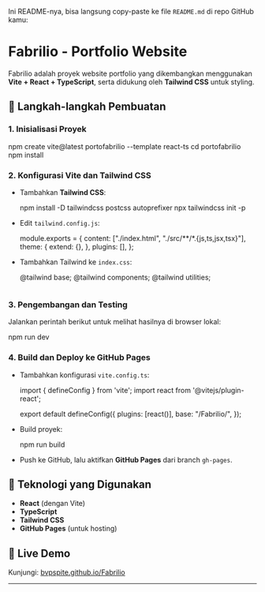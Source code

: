 Ini README-nya, bisa langsung copy-paste ke file `README.md` di repo GitHub kamu:  

# Fabrilio - Portfolio Website

Fabrilio adalah proyek website portfolio yang dikembangkan menggunakan **Vite + React + TypeScript**, serta didukung oleh **Tailwind CSS** untuk styling.

## 🔧 Langkah-langkah Pembuatan

### 1. Inisialisasi Proyek
npm create vite@latest portofabrilio --template react-ts
cd portofabrilio
npm install


### 2. Konfigurasi Vite dan Tailwind CSS
- Tambahkan **Tailwind CSS**:
  
  npm install -D tailwindcss postcss autoprefixer
  npx tailwindcss init -p

- Edit `tailwind.config.js`:
  
  module.exports = {
    content: ["./index.html", "./src/**/*.{js,ts,jsx,tsx}"],
    theme: {
      extend: {},
    },
    plugins: [],
  };
  
- Tambahkan Tailwind ke `index.css`:
  
  @tailwind base;
  @tailwind components;
  @tailwind utilities;
  ```

### 3. Pengembangan dan Testing
Jalankan perintah berikut untuk melihat hasilnya di browser lokal:

npm run dev


### 4. Build dan Deploy ke GitHub Pages
- Tambahkan konfigurasi `vite.config.ts`:
  
  import { defineConfig } from 'vite';
  import react from '@vitejs/plugin-react';

  export default defineConfig({
    plugins: [react()],
    base: "/Fabrilio/",
  });

- Build proyek:
  
  npm run build
  
- Push ke GitHub, lalu aktifkan **GitHub Pages** dari branch `gh-pages`.



## 🚀 Teknologi yang Digunakan
- **React** (dengan Vite)
- **TypeScript**
- **Tailwind CSS**
- **GitHub Pages** (untuk hosting)

## 📌 Live Demo
Kunjungi: [bvpspite.github.io/Fabrilio](https://bvpspite.github.io/Fabrilio/)

---

